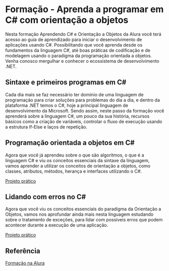 # Formação - Aprenda a programar em C# com orientação a objetos


Nesta formação Aprendendo C# e Orientação a Objetos da Alura você terá acesso ao guia de aprendizado para iniciar o desenvolvimento de aplicações usando C#. Possibilitando que você aprenda desde os fundamentos da linguagem C#, até boas práticas de codificação e de modelagem usando o paradigma da programação orientada a objetos. Venha conosco mergulhar e conhecer o ecossistema de desenvolvimento .NET.


## Sintaxe e primeiros programas em C#
Cada dia mais se faz necessário ter domínio de uma linguagem de programação para criar soluções para problemas do dia a dia, e dentro da plataforma .NET temos o C#, hoje a principal linguagem de desenvolvimento da Microsoft. Sendo assim, neste passo da formação você aprenderá sobre a linguagem C#, um pouco da sua história, recursos básicos como a criação de variáveis, controlar o fluxo de execução usando a estrutura If-Else e laços de repetição.

## Programação orientada a objetos em C#
Agora que você já aprendeu sobre o que são algoritmos, o que é a linguagem C# e viu os conceitos essenciais da sintaxe da linguagem, vamos aprender a utilizar os conceitos de orientação a objetos, como classes, atributos, métodos, herança e interfaces utilizando o C#.

[Projeto prático](https://github.com/gaabstudies/curso_OrientacaoObjetosC02R/tree/master/bytebank_ADM)

## Lidando com erros no C#
Agora que você viu os conceitos essenciais do paradigma da Orientação a Objetos, vamos nos aprofundar ainda mais nesta linguagem estudando sobre o tratamento de exceções, para lidar com possíveis erros que podem acontecer durante a execução de uma aplicação.

[Projeto prático](https://github.com/gaabstudies/curso_OrientacaoObjetosC02R/tree/master/csharp_exception-Aula5)

## Referência
[Formação na Alura](https://cursos.alura.com.br/formacao-c-sharp-orientacao-objetos)

 
